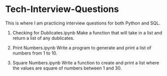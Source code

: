 # Tech-Interview-Questions

This is where I am practicing interview questions for both Python and SQL.

1) Checking for Dublicates.ipynb
    Make a function that will take in a list and return a list of any dublicates.

2) Print Numbers.ipynb
      Write a program to generate and print a list of numbers from 1 to 10.

3) Square Numbers.ipynb
      Write a function to create and print a list where the values are square of numbers between 1 and 30.

